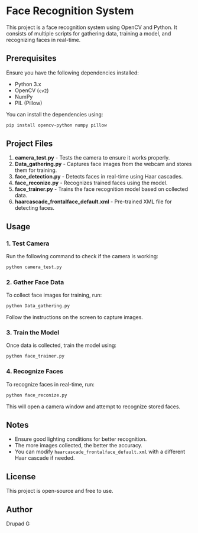 # Face Recognition System

This project is a face recognition system using OpenCV and Python. It consists of multiple scripts for gathering data, training a model, and recognizing faces in real-time.

## Prerequisites

Ensure you have the following dependencies installed:

- Python 3.x
- OpenCV (`cv2`)
- NumPy
- PIL (Pillow)

You can install the dependencies using:
```bash
pip install opencv-python numpy pillow
```

## Project Files

1. **camera_test.py** - Tests the camera to ensure it works properly.
2. **Data_gathering.py** - Captures face images from the webcam and stores them for training.
3. **face_detection.py** - Detects faces in real-time using Haar cascades.
4. **face_reconize.py** - Recognizes trained faces using the model.
5. **face_trainer.py** - Trains the face recognition model based on collected data.
6. **haarcascade_frontalface_default.xml** - Pre-trained XML file for detecting faces.

## Usage

### 1. Test Camera
Run the following command to check if the camera is working:
```bash
python camera_test.py
```

### 2. Gather Face Data
To collect face images for training, run:
```bash
python Data_gathering.py
```
Follow the instructions on the screen to capture images.

### 3. Train the Model
Once data is collected, train the model using:
```bash
python face_trainer.py
```

### 4. Recognize Faces
To recognize faces in real-time, run:
```bash
python face_reconize.py
```
This will open a camera window and attempt to recognize stored faces.

## Notes
- Ensure good lighting conditions for better recognition.
- The more images collected, the better the accuracy.
- You can modify `haarcascade_frontalface_default.xml` with a different Haar cascade if needed.

## License
This project is open-source and free to use.

## Author
Drupad G

